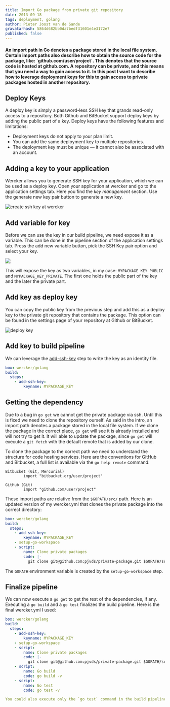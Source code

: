 ```yaml
---
title: Import Go package from private git repository
date: 2013-09-18
tags: deployment, golang
author: Pieter Joost van de Sande
gravatarhash: 5864d682bb0da7bedf31601e4e3172e7
published: false
---
```


<h4 class="subheader">
An import path in Go denotes a package stored in the local file system. Certain import paths also describe how to obtain the source code for the package, like: `github.com/user/project`. This denotes that the source code is hosted at github.com. A repository can be private, and this means that you need a way to gain access to it. In this post I want to describe how to leverage deployment keys for this to gain access to private packages hosted in another repository.
</h4>

## Deploy Keys

A deploy key is simply a password-less SSH key that grands read-only access to a repository. Both Github and BitBucket support deploy keys by adding the public part of a key. Deploy keys have the following features and limitations:

* Deployment keys do not apply to your plan limit.
* You can add the same deployment key to multiple repositories.
* The deployment key must be unique — it cannot also be associated with an account.

## Adding a key to your application

Wercker allows you to generate SSH key for your application, which we can be used as a deploy key. Open your application at wercker and go to the application settings tab. Here you find the _key management_ section. Use the generate new key pair button to generate a new key.

![create ssh key at wercker](/images/posts/import-go-package-from-private-git-repository/generate-key.png)

## Add variable for key

Before we can use the key in our build pipeline, we need expose it as a variable. This can be done in the pipeline section of the application settings tab. Press the add new variable button, pick the SSH Key pair option and select your key.

![](/images/posts/import-go-package-from-private-git-repository/pipeline-variable.png)

This will expose the key as two variables, in my case: `MYPACKAGE_KEY_PUBLIC` and `MYPACKAGE_KEY_PRIVATE`. The first one holds the public part of the key and the later the private part.

## Add key as deploy key

You can copy the public key from the previous step and add this as a deploy key to the private git repository that contains the package. This option can be found in the settings page of your repository at Github or BitBucket.

![deploy key](/images/posts/import-go-package-from-private-git-repository/deploy-key.png)

## Add key to build pipeline

We can leverage the [add-ssh-key](TODO) step to write the key as an identity file.

``` yaml
box: wercker/golang
build:
  steps:
    - add-ssh-key:
        keyname: MYPACKAGE_KEY
```

## Getting the dependency

Due to a bug in `go get` we cannot get the private package via ssh. Until this is fixed we need to clone the repository ourself. As said in the intro, an import path denotes a package stored in the local file system. If we clone the package in the correct place, `go get` will see it is already installed and will not try to get it. It will able to update the package, since `go get` will execute a `git fetch` with the default remote that is added by our clone.

To clone the package to the correct path we need to understand the structure for code hosting services. Here are the conventions for GitHub and Bitbucket, a full list is available via the `go help remote` command:

    Bitbucket (Git, Mercurial)
            import "bitbucket.org/user/project"

    GitHub (Git)
            import "github.com/user/project"

These import paths are relative from the `$GOPATH/src/` path. Here is an updated version of my wercker.yml that clones the private package into the correct directory:

``` yaml
box: wercker/golang
build:
  steps:
    - add-ssh-key:
        keyname: MYPACKAGE_KEY
    - setup-go-workspace
    - script:
        name: Clone private packages
        code: |-
          git clone git@github.com:pjvds/private-package.git $GOPATH/src/github.com/pjvds/private-package
```

The `GOPATH` environment variable is created by the `setup-go-workspace` step.

## Finalize pipeline

We can now execute a `go get` to get the rest of the dependencies, if any. Executing a `go build` and a `go test` finalizes the build pipeline. Here is the final wercker.yml I used:

``` yaml
box: wercker/golang
build:
  steps:
    - add-ssh-key:
        keyname: MYPACKAGE_KEY
    - setup-go-workspace
    - script:
        name: Clone private packages
        code: |-
          git clone git@github.com:pjvds/private-package.git $GOPATH/src/github.com/pjvds/private-package
    - script:
        name: Go build
        code: go build -v
    - script:
        name: Go test
        code: go test -v

You could also execute only the `go test` command in the build pipeline, since it will also build the code if needed. But by spliting these steps you better know which of those two failed.
```
